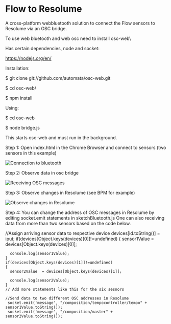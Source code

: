 # Flow to Resolume 
A cross-platform webbluetooth solution to connect the Flow sensors to Resolume via an OSC bridge.

To use web bluetooth and web osc
need to install osc-web\

Has certain dependencies, node and socket: <p>

https://nodejs.org/en/ <p>

Installation:<p>
$ git clone git://github.com/automata/osc-web.git <p>
$ cd osc-web/ <p>
$ npm install <p>
<p>
Using: <p>
$ cd osc-web <p>
$ node bridge.js <p>

This starts osc-web and must run in the background.<p>

Step 1: Open index.html in the Chrome Browser and connect to sensors (two sensors in this example)


![Connection to bluetooth](https://github.com/sensimula/FlowToResolume/blob/master/connectionWebBluetooth.png)


Step 2: Observe data in osc bridge

![Receiving OSC messages](https://github.com/sensimula/FlowToResolume/blob/master/receivingOSC.png)

Step 3: Observe changes in Resolume (see BPM for example)

![Observe changes in Resolume](https://github.com/sensimula/FlowToResolume/blob/master/resolumeReceivingData.png)


Step 4: You can change the address of OSC messages in Resolume by editing socket.emit statements in sketchBluetooth.js
One can also receiving data from more than two sensors based on the code below.

//Assign arriving sensor data to respective device
    devices[id.toString()] = iput;
    if(devices[Object.keys(devices)[0]]!=undefined)
    {
      sensor1Value = devices[Object.keys(devices)[0]];
     
      console.log(sensor1Value);
    }
    if(devices[Object.keys(devices)[1]]!=undefined)
    {
      sensor2Value  = devices[Object.keys(devices)[1]];
      
      console.log(sensor2Value);
    }
    // Add more statements like this for the six sesnors

    //Send data to two different OSC addresses in Resolume
     socket.emit('message', "/composition/tempocontroller/tempo" + sensor1Value.toString()); 
     socket.emit('message', "/composition/master" + sensor2Value.toString());
